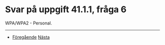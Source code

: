 # Svar på uppgift 41.1.1, fråga 6

WPA/WPA2 - Personal.

----
- [Föregående](d41-1-1-5.md) [Nästa](d41-1-1-7.md)